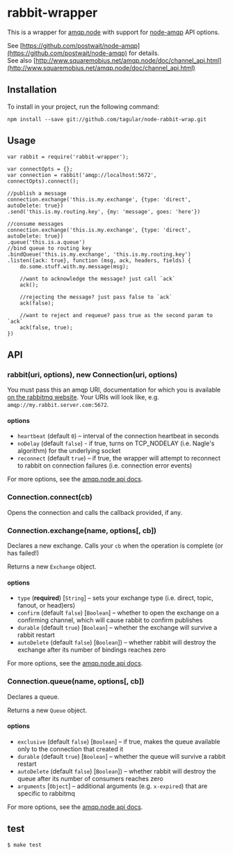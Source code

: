 
# rabbit-wrapper

This is a wrapper for [amqp.node](https://github.com/squaremo/amqp.node) with support for [node-amqp](https://github.com/postwait/node-amqp) API options.

See [https://github.com/postwait/node-amqp](https://github.com/postwait/node-amqp) for details.  
See also [http://www.squaremobius.net/amqp.node/doc/channel_api.html](http://www.squaremobius.net/amqp.node/doc/channel_api.html)

## Installation

To install in your project, run the following command:
	
	npm install --save git://github.com/tagular/node-rabbit-wrap.git
	
## Usage
	var rabbit = require('rabbit-wrapper');
	
	var connectOpts = {};
	var connection = rabbit('amqp://localhost:5672', connectOpts).connect();
	
	//publish a message
	connection.exchange('this.is.my.exchange', {type: 'direct', autoDelete: true})
	.send('this.is.my.routing.key', {my: 'message', goes: 'here'})

	//consume messages
	connection.exchange('this.is.my.exchange', {type: 'direct', autoDelete: true})
	.queue('this.is.a.queue')
	//bind queue to routing key
	.bindQueue('this.is.my.exchange', 'this.is.my.routing.key')
	.listen({ack: true}, function (msg, ack, headers, fields) {
		do.some.stuff.with.my.message(msg);
		
		//want to acknowledge the message? just call `ack`
		ack();
		
		//rejecting the message? just pass false to `ack`
		ack(false);
		
		//want to reject and requeue? pass true as the second param to `ack`
		ack(false, true);
	})

## API
### rabbit(uri, options), new Connection(uri, options)
You must pass this an amqp URI, documentation for which you is available [on the rabbitmq website](http://www.rabbitmq.com/uri-spec.html). Your URIs will look like, e.g. `amqp://my.rabbit.server.com:5672`.

#### options
* `heartbeat` (default `0`) – interval of the connection heartbeat in seconds
* `noDelay` (default `false`) - if true, turns on TCP_NODELAY (i.e. Nagle's algorithm) for the underlying socket
* `reconnect` (default `true`) – if true, the wrapper will attempt to reconnect to rabbit on connection failures (i.e. connection error events)

For more options, see the [amqp.node api docs](http://www.squaremobius.net/amqp.node/doc/channel_api.html).

### Connection.connect(cb)
Opens the connection and calls the callback provided, if any.

### Connection.exchange(name, options[, cb])
Declares a new exchange. Calls your `cb` when the operation is complete (or has failed!)

Returns a new `Exchange` object.

#### options
* `type` (**required**) [`String`] – sets your exchange type (i.e. direct, topic, fanout, or head)ers)
* `confirm` (default `false`) [`Boolean`] – whether to open the exchange on a confirming channel, which will cause rabbit to confirm publishes
* `durable` (default `true`) [`Boolean`] – whether the exchange will survive a rabbit restart
* `autoDelete` (default `false`) [`Boolean`]) – whether rabbit will destroy the exchange after its number of bindings reaches zero

For more options, see the [amqp.node api docs](http://www.squaremobius.net/amqp.node/doc/channel_api.html).

### Connection.queue(name, options[, cb]) 
Declares a queue.

Returns a new `Queue` object.

#### options
* `exclusive` (default `false`) [`Boolean`] – if true, makes the queue available only to the connection that created it
* `durable` (default `true`) [`Boolean`] – whether the queue will survive a rabbit restart
* `autoDelete` (default `false`) [`Boolean`]) – whether rabbit will destroy the queue after its number of consumers reaches zero
* `arguments` [`Object`] – additional arguments (e.g. `x-expired`) that are specific to rabbitmq

For more options, see the [amqp.node api docs](http://www.squaremobius.net/amqp.node/doc/channel_api.html).

## test

```sh
$ make test
```
